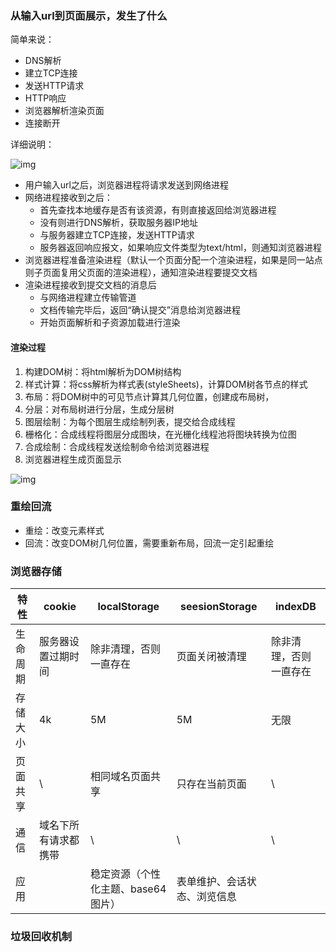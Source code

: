 ### 从输入url到页面展示，发生了什么

简单来说：

* DNS解析
* 建立TCP连接
* 发送HTTP请求
* HTTP响应
* 浏览器解析渲染页面
* 连接断开

详细说明：

![img](https://static001.geekbang.org/resource/image/92/5d/92d73c75308e50d5c06ad44612bcb45d.png)

* 用户输入url之后，浏览器进程将请求发送到网络进程
* 网络进程接收到之后：
  * 首先查找本地缓存是否有该资源，有则直接返回给浏览器进程
  * 没有则进行DNS解析，获取服务器IP地址
  * 与服务器建立TCP连接，发送HTTP请求
  * 服务器返回响应报文，如果响应文件类型为text/html，则通知浏览器进程
* 浏览器进程准备渲染进程（默认一个页面分配一个渲染进程，如果是同一站点则子页面复用父页面的渲染进程），通知渲染进程要提交文档
* 渲染进程接收到提交文档的消息后
  * 与网络进程建立传输管道
  * 文档传输完毕后，返回“确认提交”消息给浏览器进程
  * 开始页面解析和子资源加载进行渲染

#### 渲染过程

1. 构建DOM树：将html解析为DOM树结构
2. 样式计算：将css解析为样式表(styleSheets)，计算DOM树各节点的样式
3. 布局：将DOM树中的可见节点计算其几何位置，创建成布局树，
4. 分层：对布局树进行分层，生成分层树
5. 图层绘制：为每个图层生成绘制列表，提交给合成线程
6. 栅格化：合成线程将图层分成图块，在光栅化线程池将图块转换为位图
7. 合成绘制：合成线程发送绘制命令给浏览器进程
8. 浏览器进程生成页面显示

![img](https://static001.geekbang.org/resource/image/97/37/975fcbf7f83cc20d216f3d68a85d0f37.png)

### 重绘回流

* 重绘：改变元素样式
* 回流：改变DOM树几何位置，需要重新布局，回流一定引起重绘



### 浏览器存储

| 特性     | cookie               | localStorage                       | seesionStorage               | indexDB                |
| -------- | -------------------- | ---------------------------------- | ---------------------------- | ---------------------- |
| 生命周期 | 服务器设置过期时间   | 除非清理，否则一直存在             | 页面关闭被清理               | 除非清理，否则一直存在 |
| 存储大小 | 4k                   | 5M                                 | 5M                           | 无限                   |
| 页面共享 | \                    | 相同域名页面共享                   | 只存在当前页面               | \                      |
| 通信     | 域名下所有请求都携带 | \                                  | \                            | \                      |
| 应用     |                      | 稳定资源（个性化主题、base64图片） | 表单维护、会话状态、浏览信息 |                        |

### 垃圾回收机制

